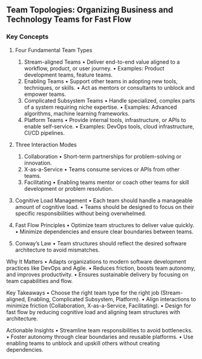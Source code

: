 ## Team Topologies: Organizing Business and Technology Teams for Fast Flow

### Key Concepts

1. Four Fundamental Team Types
	1.	Stream-aligned Teams
	•	Deliver end-to-end value aligned to a workflow, product, or user journey.
	•	Examples: Product development teams, feature teams.
	2.	Enabling Teams
	•	Support other teams in adopting new tools, techniques, or skills.
	•	Act as mentors or consultants to unblock and empower teams.
	3.	Complicated Subsystem Teams
	•	Handle specialized, complex parts of a system requiring niche expertise.
	•	Examples: Advanced algorithms, machine learning frameworks.
	4.	Platform Teams
	•	Provide internal tools, infrastructure, or APIs to enable self-service.
	•	Examples: DevOps tools, cloud infrastructure, CI/CD pipelines.

2. Three Interaction Modes
	1.	Collaboration
	•	Short-term partnerships for problem-solving or innovation.
	2.	X-as-a-Service
	•	Teams consume services or APIs from other teams.
	3.	Facilitating
	•	Enabling teams mentor or coach other teams for skill development or problem resolution.

3. Cognitive Load Management
	•	Each team should handle a manageable amount of cognitive load.
	•	Teams should be designed to focus on their specific responsibilities without being overwhelmed.

4. Fast Flow Principles
	•	Optimize team structures to deliver value quickly.
	•	Minimize dependencies and ensure clear boundaries between teams.

5. Conway’s Law
	•	Team structures should reflect the desired software architecture to avoid mismatches.

Why It Matters
	•	Adapts organizations to modern software development practices like DevOps and Agile.
	•	Reduces friction, boosts team autonomy, and improves productivity.
	•	Ensures sustainable delivery by focusing on team capabilities and flow.

Key Takeaways
	•	Choose the right team type for the right job (Stream-aligned, Enabling, Complicated Subsystem, Platform).
	•	Align interactions to minimize friction (Collaboration, X-as-a-Service, Facilitating).
	•	Design for fast flow by reducing cognitive load and aligning team structures with architecture.

Actionable Insights
	•	Streamline team responsibilities to avoid bottlenecks.
	•	Foster autonomy through clear boundaries and reusable platforms.
	•	Use enabling teams to unblock and upskill others without creating dependencies.
